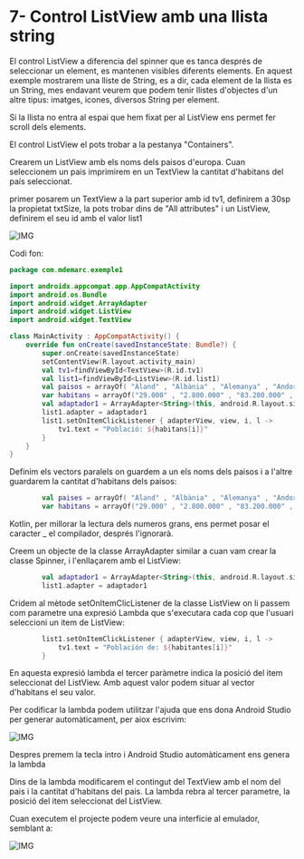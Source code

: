 # 7- Control ListView amb una llista string

El control ListView a diferencia del spinner que es tanca després de seleccionar un element, es mantenen visibles diferents elements. En aquest exemple mostrarem una lliste de String, es a dir, cada element de la llista es un String, mes endavant veurem que podem tenir llistes d'objectes d'un altre tipus: imatges, icones, diversos String per element.

Si la llista no entra al espai que hem fixat per al ListView ens permet fer scroll dels elements.

El control ListView el pots trobar a la pestanya "Containers". 

Crearem un ListView amb els noms dels paisos d'europa. Cuan seleccionem un pais imprimirem en un TextView la cantitat d'habitans del país seleccionat.

primer posarem un TextView a la part superior amb id tv1, definirem a 30sp la propietat txtSize, la pots trobar dins de "All attributes" i un ListView, definirem el seu id amb el valor list1

![IMG]()

Codi fon:

```Kotlin
package com.mdemarc.exemple1

import androidx.appcompat.app.AppCompatActivity
import android.os.Bundle
import android.widget.ArrayAdapter
import android.widget.ListView
import android.widget.TextView

class MainActivity : AppCompatActivity() {
    override fun onCreate(savedInstanceState: Bundle?) {
        super.onCreate(savedInstanceState)
        setContentView(R.layout.activity_main)
        val tv1=findViewById<TextView>(R.id.tv1)
        val list1=findViewById<ListView>(R.id.list1)
        val paisos = arrayOf( "Àland" , "Albània" , "Alemanya" , "Andorra" , "Armènia" , "Àustria" , "Bèlgica" , "Bielorússia" , "Bòsnia i Hercegovina" , "Bulgària" , "Ciutat del Vaticà" , "Croàcia" , "Dinamarca" , "Eslovàquia" , "Eslovènia" , "Espanya" , "Estònia" , "Finlàndia" , "França" , "Geòrgia" , "Gibraltar" , "Grècia" , "Guernsey" , "Holanda" , "Hongria" , "Illes Fèroe" , "Irlanda" , "Islàndia" , "Itàlia" , "Jersey" , "Kosovo" , "Letònia" , "Lituània" , "Luxemburg" , "Macedònia del Nord" , "Malta" , "Moldàvia" , "Mònaco" , "Montenegro" , "Noruega" , "Polònia" , "Portugal" , "Regne Unit" , "Romania" , "Rússia" , "Sant Marí" , "Sèrbia" , "Suècia" , "Suïssa" , "Svalbard i Jan Mayen" , "Turquia" , "Txèquia" , "Ucraïna" )
        var habitans = arrayOf("29.000" , "2.800.000" , "83.200.000" , "77.000" , "2.900.000" , "9.000.000" , "11.500.000" , "9.400.000" , "3.300.000" , "6.900.000" , "800" , "4.000.000" , "5.800.000" , "5.500.000" , "2.100.000" , "47.400.000" , "1.300.000" , "5.500.000" , "67.100.000" , "3.700.000" , "34.000" , "10.400.000" , "63.000" , "17.400.000" , "9.700.000" , "49.000" , "4.900.000" , "366.000" , "60.400.000" , "108.000" , "1.800.000" , "1.900_000" , "2.800.000" , "634.000" , "2.100.000" , "514.000" , "4.000.000" , "39.000" , "600.000" , "5.400.000" , "38.000.000" , "10.300.000" , "66.000.000" , "19.300.000" , "146.600.000" , "33.000" , "6.900.000" , "10.400.000" , "8.600.000" , "2.500" , "84.300.000" , "44.800.000" , "10.700.000")
        val adaptador1 = ArrayAdapter<String>(this, android.R.layout.simple_list_item_1, paisos)
        list1.adapter = adaptador1
        list1.setOnItemClickListener { adapterView, view, i, l ->
            tv1.text = "Població: ${habitans[i]}"
        }
    }
}
```

Definim els vectors paralels on guardem a un els noms dels paisos i a l'altre guardarem la cantitat d'habitans dels paisos:

```Kotlin
        val paises = arrayOf( "Àland" , "Albània" , "Alemanya" , "Andorra" , "Armènia" , "Àustria" , "Bèlgica" , "Bielorússia" , "Bòsnia i Hercegovina" , "Bulgària" , "Ciutat del Vaticà" , "Croàcia" , "Dinamarca" , "Eslovàquia" , "Eslovènia" , "Espanya" , "Estònia" , "Finlàndia" , "França" , "Geòrgia" , "Gibraltar" , "Grècia" , "Guernsey" , "Holanda" , "Hongria" , "Illes Fèroe" , "Irlanda" , "Islàndia" , "Itàlia" , "Jersey" , "Kosovo" , "Letònia" , "Lituània" , "Luxemburg" , "Macedònia del Nord" , "Malta" , "Moldàvia" , "Mònaco" , "Montenegro" , "Noruega" , "Polònia" , "Portugal" , "Regne Unit" , "Romania" , "Rússia" , "Sant Marí" , "Sèrbia" , "Suècia" , "Suïssa" , "Svalbard i Jan Mayen" , "Turquia" , "Txèquia" , "Ucraïna" )
        var habitans = arrayOf("29.000" , "2.800.000" , "83.200.000" , "77.000" , "2.900.000" , "9.000.000" , "11.500.000" , "9.400.000" , "3.300.000" , "6.900.000" , "800" , "4.000.000" , "5.800.000" , "5.500.000" , "2.100.000" , "47.400.000" , "1.300.000" , "5.500.000" , "67.100.000" , "3.700.000" , "34.000" , "10.400.000" , "63.000" , "17.400.000" , "9.700.000" , "49.000" , "4.900.000" , "366.000" , "60.400.000" , "108.000" , "1.800.000" , "1.900_000" , "2.800.000" , "634.000" , "2.100.000" , "514.000" , "4.000.000" , "39.000" , "600.000" , "5.400.000" , "38.000.000" , "10.300.000" , "66.000.000" , "19.300.000" , "146.600.000" , "33.000" , "6.900.000" , "10.400.000" , "8.600.000" , "2.500" , "84.300.000" , "44.800.000" , "10.700.000")
```

Kotlin, per millorar la lectura dels numeros grans, ens permet posar el caracter _ el compilador, després l'ignorarà.

Creem un objecte de la classe ArrayAdapter similar a cuan vam crear la classe Spinner, i l'enllaçarem amb el ListView:

```Kotlin
        val adaptador1 = ArrayAdapter<String>(this, android.R.layout.simple_list_item_1, paises)
        list1.adapter = adaptador1
```

Cridem al mètode setOnItemClicListener de la classe ListView on li passem com parametre una expresió Lambda que s'executara cada cop que l'usuari seleccioni un item de ListView:

```Kotlin
        list1.setOnItemClickListener { adapterView, view, i, l ->
            tv1.text = "Población de: ${habitantes[i]}"
        }
```

En aquesta expresió lambda el tercer paràmetre indica la posició del item seleccionat del ListView. Amb aquest valor podem situar al vector d'habitans el seu valor.

Per codificar la lambda podem utilitzar l'ajuda que ens dona Android Studio per generar automàticament, per aiox escrivim:

![IMG]()

Despres premem la tecla intro i Android Studio automàticament ens genera la lambda

Dins de la lambda modificarem el contingut del TextView amb el nom del pais i la cantitat d'habitans del pais. La lambda rebra al tercer parametre, la posició del item seleccionat del ListView.

Cuan executem el projecte podem veure una interficie al emulador, semblant a:

![IMG]()

